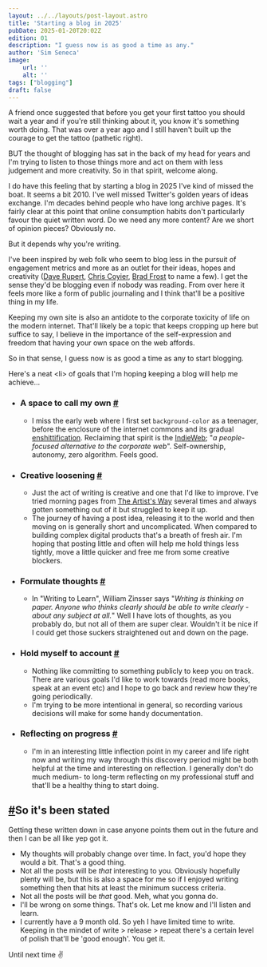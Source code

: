 ```yaml
---
layout: ../../layouts/post-layout.astro
title: 'Starting a blog in 2025'
pubDate: 2025-01-20T20:02Z
edition: 01
description: "I guess now is as good a time as any."
author: 'Sim Seneca'
image:
    url: ''
    alt: ''
tags: ["blogging"]
draft: false
---
```


A friend once suggested that before you get your first tattoo you should wait a year and if you're still thinking about it, you know it's something worth doing. That was over a year ago and I still haven't built up the courage to get the tattoo (pathetic right). 

BUT the thought of blogging has sat in the back of my head for years and I'm trying to listen to those things more and act on them with less judgement and more creativity. So in that spirit, welcome along.

I do have this feeling that by starting a blog in 2025 I've kind of missed the boat. It seems a bit 2010. I've well missed Twitter's golden years of ideas exchange. I'm decades behind people who have long archive pages. It's fairly clear at this point that online consumption habits don't particularly favour the quiet written word. Do we need any more content? Are we short of opinion pieces? Obviously no.

But it depends why you're writing.

I've been inspired by web folk who seem to blog less in the pursuit of engagement metrics and more as an outlet for their ideas, hopes and creativity ([Dave Rupert](https://daverupert.com), [Chris Coyier](https://chriscoyier.net/), [Brad Frost](https://bradfrost.com/blog) to name a few). I get the sense they'd be blogging even if nobody was reading. From over here it feels more like a form of public journaling and I think that'll be a positive thing in my life.

Keeping my own site is also an antidote to the corporate toxicity of life on the modern internet. That'll likely be a topic that keeps cropping up here but suffice to say, I believe in the importance of the self-expression and freedom that having your own space on the web affords.

So in that sense, I guess now is as good a time as any to start blogging.

Here's a neat \<li> of goals that I'm hoping keeping a blog will help me achieve...
- ### A space to call my own <a class="after" href="#a-space-to-call-my-own">#</a>
    - I miss the early web where I first set `background-color` as a teenager, before the enclosure of the internet commons and its gradual [enshittification](https://en.wikipedia.org/wiki/Enshittification). Reclaiming that spirit is the [IndieWeb](https://indieweb.org/); "_a people-focused alternative to the corporate web_". Self-ownership, autonomy, zero algorithm. Feels good.
- ### Creative loosening <a class="after" href="#creative-loosening">#</a>
    - Just the act of writing is creative and one that I'd like to improve. I've tried morning pages from [The Artist's Way](https://uk.bookshop.org/p/books/the-artist-s-way-a-spiritual-path-to-higher-creativity-julia-cameron/2035801?ean=9781788164290) several times and always gotten something out of it but struggled to keep it up.
    - The journey of having a post idea, releasing it to the world and then moving on is generally short and uncomplicated. When compared to building complex digital products that's a breath of fresh air. I'm hoping that posting little and often will help me hold things less tightly, move a little quicker and free me from some creative blockers.
- ### Formulate thoughts <a class="after" href="#formulate-thoughts">#</a>
    - In "Writing to Learn", William Zinsser says "_Writing is thinking on paper. Anyone who thinks clearly should be able to write clearly - about any subject at all._" Well I have lots of thoughts, as you probably do, but not all of them are super clear. Wouldn't it be nice if I could get those suckers straightened out and down on the page.
- ### Hold myself to account <a class="after" href="#hold-myself-to-account">#</a>
   - Nothing like committing to something publicly to keep you on track. There are various goals I'd like to work towards (read more books, speak at an event etc) and I hope to go back and review how they're going periodically.
   - I'm trying to be more intentional in general, so recording various decisions will make for some handy documentation.
- ### Reflecting on progress <a class="after" href="#reflecting-on-progress">#</a>
   - I'm in an interesting little inflection point in my career and life right now and writing my way through this discovery period might be both helpful at the time and interesting on reflection. I generally don't do much medium- to long-term reflecting on my professional stuff and that'll be a healthy thing to start doing.

## <a href="#so-its-been-stated">#</a>So it's been stated
Getting these written down in case anyone points them out in the future and then I can be all like yep got it.
- My thoughts will probably change over time. In fact, you'd hope they would a bit. That's a good thing.
- Not all the posts will be _that_ interesting to you. Obviously hopefully plenty will be, but this is also a space for me so if I enjoyed writing something then that hits at least the minimum success criteria.
- Not all the posts will be _that_ good. Meh, what you gonna do.
- I'll be wrong on some things. That's ok. Let me know and I'll listen and learn.
- I currently have a 9 month old. So yeh I have limited time to write. Keeping in the mindet of write > release > repeat there's a certain level of polish that'll be 'good enough'. You get it.

Until next time ✌️